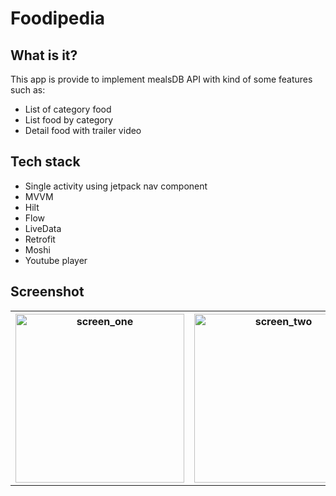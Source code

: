 # Foodipedia
## What is it?
This app is provide to implement mealsDB API with kind of some features such as:
- List of category food
- List food by category
- Detail food with trailer video

## Tech stack
- Single activity using jetpack nav component
- MVVM
- Hilt
- Flow
- LiveData
- Retrofit
- Moshi 
- Youtube player

## Screenshot
<table style="width:100%">
  <tr>
    <th><img width="270" alt="screen_one" src="https://github.com/dapoi/Foodipedia/assets/68842666/14a3b41d-f21f-4353-b566-a34381f59419"></th>
    <th><img width="270" alt="screen_two" src="https://github.com/dapoi/Foodipedia/assets/68842666/2377da9f-6b16-4e57-a25d-87c9279aedd9"></th>
    <th><img width="270" alt="screen_three" src="https://github.com/dapoi/Foodipedia/assets/68842666/3b3968dd-8c7c-4e02-a919-89130d182c87"></th>
  </tr>
</table>
